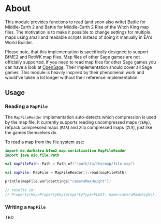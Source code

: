 # About

This module provides functions to read (and soon also write) Battle for Middle-Earth 2 and Battle for Middle-Earth 2 Rise of the Witch King map files.
The motivation is to make it possible to change settings for multiple maps using small and readable scripts instead of doing it manually in EA's World Builder.

Please note, that this implementation is specifically designed to support BfME2 and RotWK map files. Map files of other Sage games are not officially supported.
If you need to read map files for other Sage games you can have a look at [OpenSage](https://github.com/OpenSAGE/OpenSAGE). Their implementation should cover
all Sage games. This module is heavily inspired by their phenomenal work and would've taken a lot longer without their reference implementation.

## Usage

### Reading a `MapFile`

The `MapFileReader` implementation auto-detects which compression is used by the map file. It currently supports reading uncompressed maps (`CkMp`), refpack
compressed maps (`EAR`) and zlib compressed maps (`ZL5`), just like the games themselves do.

To read a map from the file system use:

```kotlin
import de.darkatra.bfme2.map.serialization.MapFileReader
import java.nio.file.Path

val mapFilePath: Path = Path.of("/path/to/the/map/file.map")

val mapFile: MapFile = MapFileReader().read(mapFilePath)

println(mapFile.worldSettings["cameraMaxHeight"])

// results in:
// Property(key=PropertyKey(propertyType=FLOAT, name=cameraMaxHeight), value=800.0)
```

### Writing a `MapFile`

TBD

